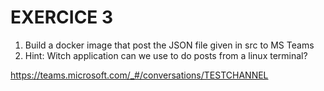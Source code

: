 # EXERCICE 3

1. Build a docker image that post the JSON file given in src to MS Teams
2. Hint: Witch application can we use to do posts from a linux terminal?

https://teams.microsoft.com/_#/conversations/TESTCHANNEL
